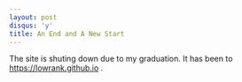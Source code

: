 ```yaml
---
layout: post
disqus: 'y'
title: An End and A New Start
---
```


The site is shuting down due to my graduation. It has been to https://lowrank.github.io .